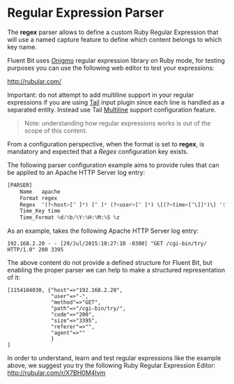# Regular Expression Parser

The __regex__ parser allows to define a custom Ruby Regular Expression that will use a named capture feature to define which content belongs to which key name.

Fluent Bit uses [Onigmo](https://github.com/k-takata/Onigmo) regular expression library on Ruby mode, for testing purposes you can use the following web editor to test your expressions:

http://rubular.com/

Important: do not attempt to add multiline support in your regular expressions if you are using [Tail](../input/tail.md) input plugin since each line is handled as a separated entity. Instead use Tail [Multiline](../input/tail.md#multiline) support configuration feature.

> Note: understanding how regular expressions works is out of the scope of this content.

From a configuration perspective, when the format is set to __regex__, is mandatory and expected that a _Regex_ configuration key exists.

The following parser configuration example aims to provide rules that can be applied to an Apache HTTP Server log entry:

```python
[PARSER]
    Name   apache
    Format regex
    Regex  ^(?<host>[^ ]*) [^ ]* (?<user>[^ ]*) \[(?<time>[^\]]*)\] "(?<method>\S+)(?: +(?<path>[^\"]*?)(?: +\S*)?)?" (?<code>[^ ]*) (?<size>[^ ]*)(?: "(?<referer>[^\"]*)" "(?<agent>[^\"]*)")?$
    Time_Key time
    Time_Format %d/%b/%Y:%H:%M:%S %z
```

As an example, takes the following Apache HTTP Server log entry:

```
192.168.2.20 - - [29/Jul/2015:10:27:10 -0300] "GET /cgi-bin/try/ HTTP/1.0" 200 3395
```

The above content do not provide a defined structure for Fluent Bit, but enabling the proper parser we can help to make a structured representation of it:

```
[1154104030, {"host"=>"192.168.2.20",
              "user"=>"-",
              "method"=>"GET",
              "path"=>"/cgi-bin/try/",
              "code"=>"200",
              "size"=>"3395",
              "referer"=>"",
              "agent"=>""
              }
]
```

In order to understand, learn and test regular expressions like the example above, we suggest you try the following Ruby Regular Expression Editor: http://rubular.com/r/X7BH0M4Ivm
